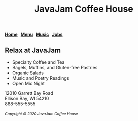 <!DOCTYPE html>
<html lang="en">
<head>
<title>JavaJam Coffee House</title>
<meta charset="utf-8">
</head>
<body>
<header>
   <h1>JavaJam Coffee House</h1>
</header>
<nav>
   <b><a href="index.html">Home</a> &nbsp; <a href="menu.html">Menu</a> &nbsp; <a href="music.html">Music</a> &nbsp; <a href="jobs.html">Jobs</a></b>
</nav>
<main>
   <h2>Relax at JavaJam</h2>
      <ul>
         <li>Specialty Coffee and Tea</li>
         <li>Bagels, Muffins, and Gluten-free Pastries</li>
         <li>Organic Salads</li>
         <li>Music and Poetry Readings</li>
         <li>Open Mic Night</li>
      </ul>
<div>
   12010 Garrett Bay Road<br>
   Ellison Bay, WI 54210<br>
   888-555-5555<br><br>
</div>
</main>
<footer>
   <small><i>Copyright &copy; 2020 JavaJam Coffee House<br>
  
</footer>
</body>
</html>
